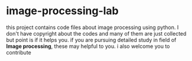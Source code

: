 # image-processing-lab
this project contains code files about image processing using python. I don't have copyright about the codes and many of them are just collected but point is if it helps you. if you are pursuing detailed study in field of <strong>Image processing</strong>, these may helpful to you. i also welcome you to contribute

